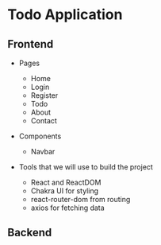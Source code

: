 # Todo Application

## Frontend

- Pages

  - Home
  - Login
  - Register
  - Todo
  - About
  - Contact

- Components

  - Navbar

- Tools that we will use to build the project
  - React and ReactDOM
  - Chakra UI for styling
  - react-router-dom from routing
  - axios for fetching data

## Backend
